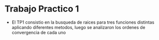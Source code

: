 # Trabajo Practico 1  

* El TP1 consistio en la busqueda de raices para tres funciones distintas aplicando diferentes metodos, luego se analizaron los ordenes de convergencia de cada uno    


